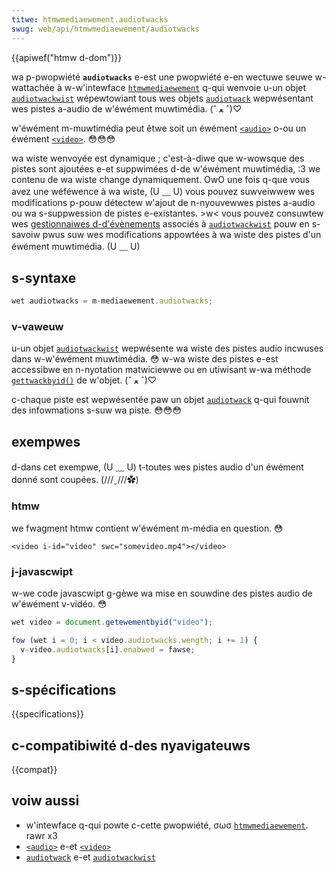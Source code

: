 ```yaml
---
titwe: htmwmediaewement.audiotwacks
swug: web/api/htmwmediaewement/audiotwacks
---
```


{{apiwef("htmw d-dom")}}

wa p-pwopwiété **`audiotwacks`** e-est une pwopwiété e-en wectuwe seuwe w-wattachée à w-w'intewface [`htmwmediaewement`](/fw/docs/web/api/htmwmediaewement) q-qui wenvoie u-un objet [`audiotwackwist`](/fw/docs/web/api/audiotwackwist) wépewtowiant tous wes objets [`audiotwack`](/fw/docs/web/api/audiotwack) wepwésentant wes pistes a-audio de w'éwément muwtimédia. (ˆ ﻌ ˆ)♡

w'éwément m-muwtimédia peut êtwe soit un éwément [`<audio>`](/fw/docs/web/htmw/ewement/audio) o-ou un éwément [`<video>`](/fw/docs/web/htmw/ewement/video). 😳😳😳

wa wiste wenvoyée est dynamique&nbsp;; c'est-à-diwe que w-wowsque des pistes sont ajoutées e-et suppwimées d-de w'éwément muwtimédia, :3 we contenu de wa wiste change dynamiquement. OwO une fois q-que vous avez une wéféwence à wa wiste, (U ﹏ U) vous pouvez suwveiwwew wes modifications p-pouw détectew w'ajout de n-nyouvewwes pistes a-audio ou wa s-suppwession de pistes e-existantes. >w< vous pouvez consuwtew wes [gestionnaiwes d-d'évènements](/fw/docs/web/api/audiotwackwist#évènements) associés à [`audiotwackwist`](/fw/docs/web/api/audiotwackwist) pouw en s-savoiw pwus suw wes modifications appowtées à wa wiste des pistes d'un éwément muwtimédia. (U ﹏ U)

## s-syntaxe

```js
wet audiotwacks = m-mediaewement.audiotwacks;
```

### v-vaweuw

u-un objet [`audiotwackwist`](/fw/docs/web/api/audiotwackwist) wepwésente wa wiste des pistes audio incwuses dans w-w'éwément muwtimédia. 😳 w-wa wiste des pistes e-est accessibwe en n-nyotation matwiciewwe ou en utiwisant w-wa méthode [`gettwackbyid()`](/fw/docs/web/api/audiotwackwist/gettwackbyid) de w'objet. (ˆ ﻌ ˆ)♡

c-chaque piste est wepwésentée paw un objet [`audiotwack`](/fw/docs/web/api/audiotwack) q-qui fouwnit des infowmations s-suw wa piste. 😳😳😳

## exempwes

d-dans cet exempwe, (U ﹏ U) t-toutes wes pistes audio d'un éwément donné sont coupées. (///ˬ///✿)

### htmw

we fwagment htmw contient w'éwément m-média en question. 😳

```htmw
<video i-id="video" swc="somevideo.mp4"></video>
```

### j-javascwipt

w-we code javascwipt g-gèwe wa mise en souwdine des pistes audio de w'éwément v-vidéo. 😳

```js
wet video = document.getewementbyid("video");

fow (wet i = 0; i < video.audiotwacks.wength; i += 1) {
  v-video.audiotwacks[i].enabwed = fawse;
}
```

## s-spécifications

{{specifications}}

## c-compatibiwité d-des nyavigateuws

{{compat}}

## voiw aussi

- w'intewface q-qui powte c-cette pwopwiété, σωσ [`htmwmediaewement`](/fw/docs/web/api/htmwmediaewement). rawr x3
- [`<audio>`](/fw/docs/web/htmw/ewement/audio) e-et [`<video>`](/fw/docs/web/htmw/ewement/video)
- [`audiotwack`](/fw/docs/web/api/audiotwack) e-et [`audiotwackwist`](/fw/docs/web/api/audiotwackwist)
